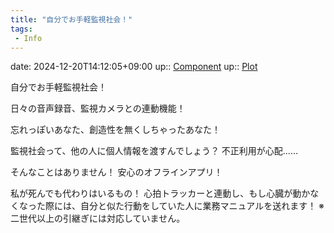 ```yaml
---
title: "自分でお手軽監視社会！"
tags:
 - Info
---
```


date: 2024-12-20T14:12:05+09:00
up:: [Component](Bar/Novel/Chaos/Component.md)
up:: [Plot](../Bar/Novel/Chaos/Plot.md)

自分でお手軽監視社会！

日々の音声録音、監視カメラとの連動機能！


忘れっぽいあなた、創造性を無くしちゃったあなた！

監視社会って、他の人に個人情報を渡すんでしょう？
不正利用が心配……

そんなことはありません！
安心のオフラインアプリ！

私が死んでも代わりはいるもの！
心拍トラッカーと連動し、もし心臓が動かなくなった際には、自分と似た行動をしていた人に業務マニュアルを送れます！
※二世代以上の引継ぎには対応していません。